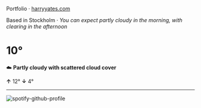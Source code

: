 Portfolio · [harryyates.com](https://harryyates.com)

<!-- WEATHER_START -->
Based in Stockholm · *You can expect partly cloudy in the morning, with clearing in the afternoon*

# 10°
☁️ **Partly cloudy with scattered cloud cover**

**↑** 12° **↓** 4°

---
<!-- WEATHER_END -->

<p align="left">
  <a>
    <img src="https://spotify-github-profile.kittinanx.com/api/view?uid=bigbello&cover_image=true&theme=natemoo-re&show_offline=true&background_color=121212&interchange=false&bar_color=53b14f&bar_color_cover=false" alt="spotify-github-profile">
  </a>
</p>